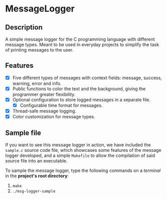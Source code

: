 # MessageLogger

## Description
A simple message logger for the C programming language with different message types. Meant to be used in everyday projects to simplify the task of printing messages to the user.

## Features
- [x] Five different types of messages with context fields: message, success, warning, error and info.
- [X] Public functions to color the text and the background, giving the programmer greater flexibility.
- [X] Optional configuration to store logged messages in a separate file.
  - [X] Configurable time format for messages.
- [x] Thread-safe message logging.
- [X] Color customization for message types.

## Sample file
If you want to see this message logger in action, we have included the `sample.c` source code file, which showcases some features of the message logger developed, and a simple `Makefile` to allow the compilation of said source file into an executable.

To sample the message logger, type the following commands on a *terminal* in the **project's root directory**:
1. `make`
2. `./msg-logger-sample`
